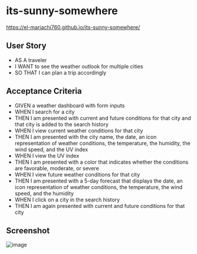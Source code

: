 # its-sunny-somewhere

https://el-mariachi760.github.io/its-sunny-somewhere/

## User Story
- AS A traveler
- I WANT to see the weather outlook for multiple cities
- SO THAT I can plan a trip accordingly


## Acceptance Criteria
- GIVEN a weather dashboard with form inputs
- WHEN I search for a city
- THEN I am presented with current and future conditions for that city and that city is added to the search history
- WHEN I view current weather conditions for that city
- THEN I am presented with the city name, the date, an icon representation of weather conditions, the temperature, the humidity, the wind speed, and the UV index
- WHEN I view the UV index
- THEN I am presented with a color that indicates whether the conditions are favorable, moderate, or severe
- WHEN I view future weather conditions for that city
- THEN I am presented with a 5-day forecast that displays the date, an icon representation of weather conditions, the temperature, the wind speed, and the humidity
- WHEN I click on a city in the search history
- THEN I am again presented with current and future conditions for that city


## Screenshot
![image](https://user-images.githubusercontent.com/94568874/171281027-35baa160-1c75-4c9c-89aa-dec03fba3fb2.png)

